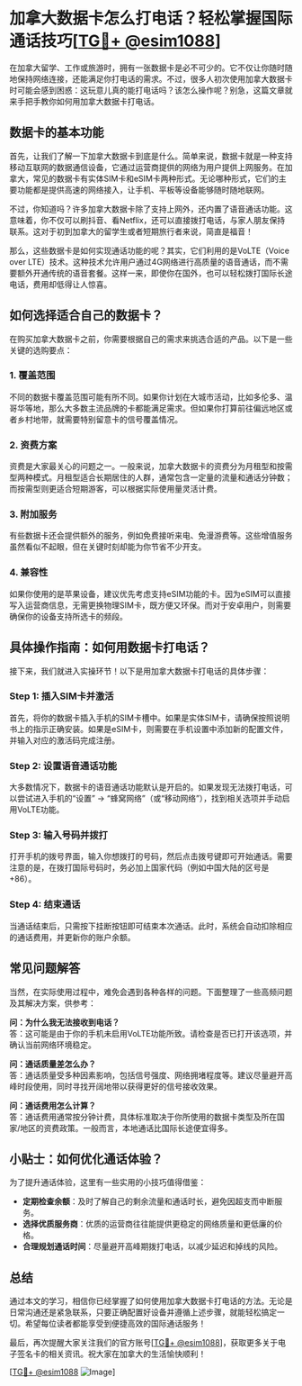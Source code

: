 # 加拿大数据卡怎么打电话？轻松掌握国际通话技巧[[TG💪+ @esim1088](https://t.me/s/esim1088)]

在加拿大留学、工作或旅游时，拥有一张数据卡是必不可少的。它不仅让你随时随地保持网络连接，还能满足你打电话的需求。不过，很多人初次使用加拿大数据卡时可能会感到困惑：这玩意儿真的能打电话吗？该怎么操作呢？别急，这篇文章就来手把手教你如何用加拿大数据卡打电话。

## 数据卡的基本功能

首先，让我们了解一下加拿大数据卡到底是什么。简单来说，数据卡就是一种支持移动互联网的数据通信设备，它通过运营商提供的网络为用户提供上网服务。在加拿大，常见的数据卡有实体SIM卡和eSIM卡两种形式。无论哪种形式，它们的主要功能都是提供高速的网络接入，让手机、平板等设备能够随时随地联网。

不过，你知道吗？许多加拿大数据卡除了支持上网外，还内置了语音通话功能。这意味着，你不仅可以刷抖音、看Netflix，还可以直接拨打电话，与家人朋友保持联系。这对于初到加拿大的留学生或者短期旅行者来说，简直是福音！

那么，这些数据卡是如何实现通话功能的呢？其实，它们利用的是VoLTE（Voice over LTE）技术。这种技术允许用户通过4G网络进行高质量的语音通话，而不需要额外开通传统的语音套餐。这样一来，即使你在国外，也可以轻松拨打国际长途电话，费用却低得让人惊喜。

## 如何选择适合自己的数据卡？

在购买加拿大数据卡之前，你需要根据自己的需求来挑选合适的产品。以下是一些关键的选购要点：

### 1. **覆盖范围**
   不同的数据卡覆盖范围可能有所不同。如果你计划在大城市活动，比如多伦多、温哥华等地，那么大多数主流品牌的卡都能满足需求。但如果你打算前往偏远地区或者乡村地带，就需要特别留意卡的信号覆盖情况。

### 2. **资费方案**
   资费是大家最关心的问题之一。一般来说，加拿大数据卡的资费分为月租型和按需型两种模式。月租型适合长期居住的人群，通常包含一定量的流量和通话分钟数；而按需型则更适合短期游客，可以根据实际使用量灵活计费。

### 3. **附加服务**
   有些数据卡还会提供额外的服务，例如免费接听来电、免漫游费等。这些增值服务虽然看似不起眼，但在关键时刻却能为你节省不少开支。

### 4. **兼容性**
   如果你使用的是苹果设备，建议优先考虑支持eSIM功能的卡。因为eSIM可以直接写入运营商信息，无需更换物理SIM卡，既方便又环保。而对于安卓用户，则需要确保你的设备支持所选卡的频段。

## 具体操作指南：如何用数据卡打电话？

接下来，我们就进入实操环节！以下是用加拿大数据卡打电话的具体步骤：

### Step 1: 插入SIM卡并激活
   首先，将你的数据卡插入手机的SIM卡槽中。如果是实体SIM卡，请确保按照说明书上的指示正确安装。如果是eSIM卡，则需要在手机设置中添加新的配置文件，并输入对应的激活码完成注册。

### Step 2: 设置语音通话功能
   大多数情况下，数据卡的语音通话功能默认是开启的。如果发现无法拨打电话，可以尝试进入手机的“设置” -> “蜂窝网络”（或“移动网络”），找到相关选项并手动启用VoLTE功能。

### Step 3: 输入号码并拨打
   打开手机的拨号界面，输入你想拨打的号码，然后点击拨号键即可开始通话。需要注意的是，在拨打国际号码时，务必加上国家代码（例如中国大陆的区号是+86）。

### Step 4: 结束通话
   当通话结束后，只需按下挂断按钮即可结束本次通话。此时，系统会自动扣除相应的通话费用，并更新你的账户余额。

## 常见问题解答

当然，在实际使用过程中，难免会遇到各种各样的问题。下面整理了一些高频问题及其解决方案，供参考：

**问：为什么我无法接收到电话？**  
答：这可能是由于你的手机未启用VoLTE功能所致。请检查是否已打开该选项，并确认当前网络环境稳定。

**问：通话质量差怎么办？**  
答：通话质量受多种因素影响，包括信号强度、网络拥堵程度等。建议尽量避开高峰时段使用，同时寻找开阔地带以获得更好的信号接收效果。

**问：通话费用怎么计算？**  
答：通话费用通常按分钟计费，具体标准取决于你所使用的数据卡类型及所在国家/地区的资费政策。一般而言，本地通话比国际长途便宜得多。

## 小贴士：如何优化通话体验？

为了提升通话体验，这里有一些实用的小技巧值得借鉴：

- **定期检查余额**：及时了解自己的剩余流量和通话时长，避免因超支而中断服务。
- **选择优质服务商**：优质的运营商往往能提供更稳定的网络质量和更低廉的价格。
- **合理规划通话时间**：尽量避开高峰期拨打电话，以减少延迟和掉线的风险。

## 总结

通过本文的学习，相信你已经掌握了如何使用加拿大数据卡打电话的方法。无论是日常沟通还是紧急联系，只要正确配置好设备并遵循上述步骤，就能轻松搞定一切。希望每位读者都能享受到便捷高效的国际通话服务！

最后，再次提醒大家关注我们的官方账号[[TG💪+ @esim1088](https://t.me/s/esim1088)]，获取更多关于电子签名卡的相关资讯。祝大家在加拿大的生活愉快顺利！

[[TG💪+ @esim1088](https://t.me/s/esim1088) ![Image](https://i.postimg.cc/4NQfJmqS/Snipaste-2025-05-13-00-14-12.png)]